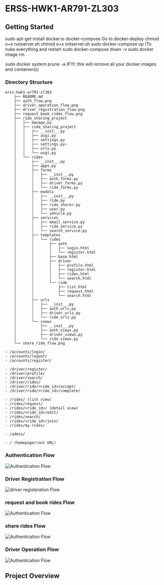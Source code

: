 # ERSS-HWK1-AR791-ZL303

## Getting Started
sudo apt-get install docker.io docker-compose
Go to docker-deploy
chmod o+x runserver.sh
chmod o+x initserver.sh
sudo docker-compose up
(To nuke everything and restart
sudo docker-compose down -v
sudo docker image rm

sudo docker system prune -a (FYI: this will remove all your docker images and containers))

### Directory Structure

```
erss-hwk1-ar791-zl303
    ├── README.md
    ├── auth_flow.png
    ├── driver_operation_flow.png
    ├── driver_registration_flow.png
    ├── request_book_rides_flow.png
    ├── ride_sharing_project
    │   ├── manage.py
    │   ├── ride_sharing_project
    │   │   ├── __init__.py
    │   │   ├── asgi.py
    │   │   ├── settings.py
    │   │   ├── settings.py~
    │   │   ├── urls.py
    │   │   └── wsgi.py
    │   └── rides
    │       ├── __init__.py
    │       ├── apps.py
    │       ├── forms
    │       │   ├── __init__.py
    │       │   ├── auth_forms.py
    │       │   ├── driver_forms.py
    │       │   └── ride_forms.py
    │       ├── models
    │       │   ├── __init__.py
    │       │   ├── ride.py
    │       │   ├── ride_sharer.py
    │       │   ├── user.py
    │       │   └── vehicle.py
    │       ├── services
    │       │   ├── email_service.py
    │       │   ├── ride_service.py
    │       │   └── search_service.py
    │       ├── templates
    │       │   └── rides
    │       │       ├── auth
    │       │       │   ├── login.html
    │       │       │   └── register.html
    │       │       ├── base.html
    │       │       ├── driver
    │       │       │   ├── profile.html
    │       │       │   ├── register.html
    │       │       │   ├── rides.html
    │       │       │   └── search.html
    │       │       └── ride
    │       │           ├── list.html
    │       │           ├── request.html
    │       │           └── search.html
    │       ├── urls
    │       │   ├── __init__.py
    │       │   ├── auth_urls.py
    │       │   ├── driver_urls.py
    │       │   └── ride_urls.py
    │       └── views
    │           ├── __init__.py
    │           ├── auth_views.py
    │           ├── driver_views.py
    │           └── ride_views.py
    └── share_ride_flow.png
```
```
- /accounts/login/
- /accounts/logout/ 
- /accounts/register/

- /driver/register/
- /driver/profile/
- /driver/search/
- /driver/rides/
- /driver/ride/<ride_id>/accept/
- /driver/ride/<ride_id>/complete/

- /rides/ (list view)
- /rides/request/
- /rides/<ride_id>/ (detail view)
- /rides/<ride_id>/edit/
- /rides/search/
- /rides/<ride_id>/join/
- /rides/my-rides/

- /admin/

- / (homepage/root URL)
```
### Authentication Flow
![Authentication Flow](./auth_flow.png)
### Driver Registration Flow
![driver registeration Flow](./driver_registration_flow.png)
### request and book rides Flow
![Authentication Flow](./request_book_rides_flow.png)
### share  rides Flow
![Authentication Flow](./share_ride_flow.png)
### Driver Operation Flow
![Authentication Flow](./driver_operation_flow.png)
## Project Overview
